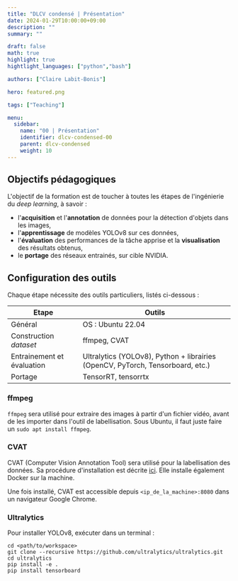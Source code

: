 ```yaml
---
title: "DLCV condensé | Présentation"
date: 2024-01-29T10:00:00+09:00
description: ""
summary: ""

draft: false
math: true 
highlight: true
hightlight_languages: ["python","bash"]

authors: ["Claire Labit-Bonis"]

hero: featured.png

tags: ["Teaching"]

menu:
  sidebar:
    name: "00 | Présentation"
    identifier: dlcv-condensed-00
    parent: dlcv-condensed
    weight: 10
---
```


## Objectifs pédagogiques

L'objectif de la formation est de toucher à toutes les étapes de l'ingénierie du *deep learning*, à savoir :
- l'**acquisition** et l'**annotation** de données pour la détection d'objets dans les images, 
- l'**apprentissage** de modèles YOLOv8 sur ces données, 
- l'**évaluation** des performances de la tâche apprise et la **visualisation** des résultats obtenus,
- le **portage** des réseaux entrainés, sur cible NVIDIA.


## Configuration des outils

Chaque étape nécessite des outils particuliers, listés ci-dessous :

| Etape                      | Outils                                     |
|----------------------------|--------------------------------------------|
| Général                    | OS : Ubuntu 22.04                          |
| Construction *dataset*     | ffmpeg, CVAT                               |
| Entrainement et évaluation | Ultralytics (YOLOv8), Python + librairies (OpenCV, PyTorch, Tensorboard, etc.) |
| Portage                    | TensorRT, tensorrtx                        |


### ffmpeg
`ffmpeg` sera utilisé pour extraire des images à partir d'un fichier vidéo, avant de les importer dans l'outil de labellisation. Sous Ubuntu, il faut juste faire un `sudo apt install ffmpeg`.

### CVAT
CVAT (Computer Vision Annotation Tool) sera utilisé pour la labellisation des données. Sa procédure d'installation est décrite [ici](https://opencv.github.io/cvat/docs/administration/basics/installation/). Elle installe également Docker sur la machine.

Une fois installé, CVAT est accessible depuis `<ip_de_la_machine>:8080` dans un navigateur Google Chrome.

### Ultralytics
Pour installer YOLOv8, exécuter dans un terminal :

```
cd <path/to/workspace>
git clone --recursive https://github.com/ultralytics/ultralytics.git
cd ultralytics
pip install -e .
pip install tensorboard
```
